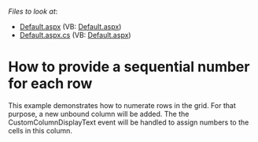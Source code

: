 <!-- default file list -->
*Files to look at*:

* [Default.aspx](./CS/Default.aspx) (VB: [Default.aspx](./VB/Default.aspx))
* [Default.aspx.cs](./CS/Default.aspx.cs) (VB: [Default.aspx](./VB/Default.aspx))
<!-- default file list end -->
# How to provide a sequential number for each row


<p>This example demonstrates how to numerate rows in the grid. For that purpose, a new unbound column will be added. The the CustomColumnDisplayText event will be handled to assign numbers to the cells in this column.</p>

<br/>


